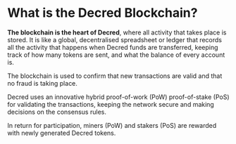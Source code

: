 # What is the Decred Blockchain?

**The blockchain is the heart of Decred**, where all activity that takes place is stored. It is like a global, decentralised spreadsheet or ledger that records all the activity that happens when Decred funds are transferred, keeping track of how many tokens are sent, and what the balance of every account is.

The blockchain is used to confirm that new transactions are valid and that no fraud is taking place.

Decred uses an innovative hybrid proof-of-work (PoW) proof-of-stake (PoS) for validating the transactions, keeping the network secure and making decisions on the consensus rules.

In return for participation, miners (PoW) and stakers (PoS) are rewarded with newly generated Decred tokens.
